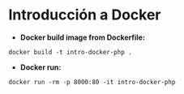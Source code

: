 # Introducción a Docker

- **Docker build image from Dockerfile:**
 
 `docker build -t intro-docker-php .`
 
 - **Docker run:**
 
 `docker run -rm -p 8000:80 -it intro-docker-php`
